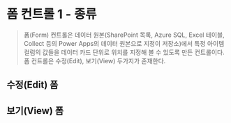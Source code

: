 # 폼 컨트롤 1 - 종류
> 폼(Form) 컨트롤은 데이터 원본(SharePoint 목록, Azure SQL, Excel 테이블, Collect 등의 Power Apps의 데이터 원본으로 지정이 저장소)에서 특정 아이템 컬럼의 값들을 데이터 카드 단위로 위치를 지정해 볼 수 있도록 만든 컨트롤이다. 폼 컨트롤은 수정(Edit), 보기(View) 두가지가 존재한다.


## 수정(Edit) 폼


## 보기(View) 폼